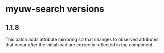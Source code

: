 # myuw-search versions

## 1.1.8

This patch adds attribute mirroring so that changes to observed attributes that occur _after_ the initial load are correctly reflected in the component.